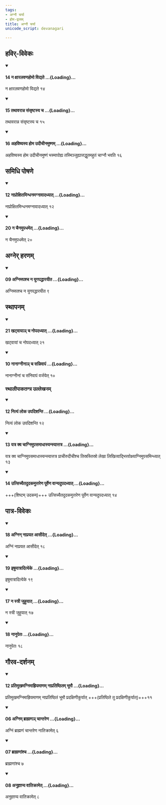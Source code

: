 ```yaml
---
tags:
- अग्नौ चर्या
- होम-द्रव्यम्
title: अग्नौ चर्या
unicode_script: devanagari

---
```

## हविर्-विवेकः
<div class="js_include" newlevelforh1="4" unfilled url="/vedAH_yajuH/taittirIyam/sUtram/ApastambaH/dharma-sUtram/vishvAsa-prastutiH/2/06/15/14_na_xAralavaNahomo_vidyate.md">
<details open><summary><h4>14 न क्षारलवणहोमो विद्यते ...{Loading}...</h4></summary>

न क्षारलवणहोमो विद्यते १४
</details>
</div>
<div class="js_include" newlevelforh1="4" unfilled url="/vedAH_yajuH/taittirIyam/sUtram/ApastambaH/dharma-sUtram/vishvAsa-prastutiH/2/06/15/15_tathAvarAnna_saMsRShTasya_cha.md">
<details open><summary><h4>15 तथावरान्न संसृष्टस्य च ...{Loading}...</h4></summary>

तथावरान्न संसृष्टस्य च १५
</details>
</div>
<div class="js_include" newlevelforh1="4" unfilled url="/vedAH_yajuH/taittirIyam/sUtram/ApastambaH/dharma-sUtram/vishvAsa-prastutiH/2/06/15/16_ahaviShyasya_homa_udIchInamuShNam.md">
<details open><summary><h4>16 अहविष्यस्य होम उदीचीनमुष्णम् ...{Loading}...</h4></summary>

अहविष्यस्य होम उदीचीनमुष्णं भस्मापोह्य तस्मिञ्जुह्यात्तद्धुतमहुतं चाग्नौ भवति १६
</details>
</div>
  

## समिधि पोषणे
<div class="js_include" newlevelforh1="4" unfilled url="/vedAH_yajuH/taittirIyam/sUtram/ApastambaH/dharma-sUtram/vishvAsa-prastutiH/1/05/15/12_nAproxitamindhanamagnAvAdadhyAt.md">
<details open><summary><h4>12 नाप्रोक्षितमिन्धनमग्नावादध्यात् ...{Loading}...</h4></summary>

नाप्रोक्षितमिन्धनमग्नावादध्यात् १२
</details>
</div>
<div class="js_include" newlevelforh1="4" unfilled url="/vedAH_yajuH/taittirIyam/sUtram/ApastambaH/dharma-sUtram/vishvAsa-prastutiH/1/05/15/20_na_chainamupadhamet.md">
<details open><summary><h4>20 न चैनमुपधमेत् ...{Loading}...</h4></summary>

न चैनमुपधमेत् २०
</details>
</div>
  

## अग्नेर् हरणम्
<div class="js_include" newlevelforh1="4" unfilled url="/vedAH_yajuH/taittirIyam/sUtram/ApastambaH/dharma-sUtram/vishvAsa-prastutiH/2/05/12/09_agnimapashcha_na_yugapaddhArayIta.md">
<details open><summary><h4>09 अग्निमपश्च न युगपद्धारयीत ...{Loading}...</h4></summary>

अग्निमपश्च न युगपद्धारयीत ९
</details>
</div>
  

## स्थापनम्
<div class="js_include" newlevelforh1="4" unfilled url="/vedAH_yajuH/taittirIyam/sUtram/ApastambaH/dharma-sUtram/vishvAsa-prastutiH/1/05/15/21_khaTvAyA~n_cha_nopadadhyAt.md">
<details open><summary><h4>21 खट्वायाञ् च नोपदध्यात् ...{Loading}...</h4></summary>

खट्वायां च नोपदध्यात् २१
</details>
</div>
<div class="js_include" newlevelforh1="4" unfilled url="/vedAH_yajuH/taittirIyam/sUtram/ApastambaH/dharma-sUtram/vishvAsa-prastutiH/2/05/12/10_nAnAgnInA~n_cha_sannivApaM.md">
<details open><summary><h4>10 नानाग्नीनाञ् च सन्निवापं ...{Loading}...</h4></summary>

नानाग्नीनां च संनिवापं वर्जयेत् १०
</details>
</div>
  

### स्थालीपाकतन्त्र उल्लेखनम्
<div class="js_include" newlevelforh1="4" unfilled url="/vedAH_yajuH/taittirIyam/sUtram/ApastambaH/dharma-sUtram/vishvAsa-prastutiH/2/01/01/12_nityaM_loka_upadishanti.md">
<details open><summary><h4>12 नित्यं लोक उपदिशन्ति ...{Loading}...</h4></summary>

नित्यं लोक उपदिशन्ति १२
</details>
</div>
<div class="js_include" newlevelforh1="4" unfilled url="/vedAH_yajuH/taittirIyam/sUtram/ApastambaH/dharma-sUtram/vishvAsa-prastutiH/2/01/01/13_yatra_kva_chAgnimupasamAdhAsyansyAttatra.md">
<details open><summary><h4>13 यत्र क्व चाग्निमुपसमाधास्यन्स्यात्तत्र ...{Loading}...</h4></summary>

यत्र क्व चाग्निमुपसमाधास्यन्स्यात्तत्र प्राचीरुदीचीश्च तिस्रस्तिस्रो लेखा लिखित्वाद्भिरवोक्ष्याग्निमुपसमिन्ध्यात् १३
</details>
</div>
<div class="js_include" newlevelforh1="4" unfilled url="/vedAH_yajuH/taittirIyam/sUtram/ApastambaH/dharma-sUtram/vishvAsa-prastutiH/2/01/01/14_utsichyaitadudakamuttareNa_pUrveNa_vAnyadupadadhyAt.md">
<details open><summary><h4>14 उत्सिच्यैतदुदकमुत्तरेण पूर्वेण वान्यदुपदध्यात् ...{Loading}...</h4></summary>

+++(शिष्टम् उदकम्)+++ उत्सिच्यैतदुदकमुत्तरेण पूर्वेण वान्यदुपदध्यात् १४
</details>
</div>
  

## पात्र-विवेकः
<div class="js_include" newlevelforh1="4" unfilled url="/vedAH_yajuH/taittirIyam/sUtram/ApastambaH/dharma-sUtram/vishvAsa-prastutiH/1/05/15/18_agnin_nAprayata_AsIdet.md">
<details open><summary><h4>18 अग्निन् नाप्रयत आसीदेत् ...{Loading}...</h4></summary>

अग्निं नाप्रयत आसीदेत् १८
</details>
</div>
<div class="js_include" newlevelforh1="4" unfilled url="/vedAH_yajuH/taittirIyam/sUtram/ApastambaH/dharma-sUtram/vishvAsa-prastutiH/1/05/15/19_iShumAtrAdityeke.md">
<details open><summary><h4>19 इषुमात्रादित्येके ...{Loading}...</h4></summary>

इषुमात्रादित्येके १९
</details>
</div>
<div class="js_include" newlevelforh1="4" unfilled url="/vedAH_yajuH/taittirIyam/sUtram/ApastambaH/dharma-sUtram/vishvAsa-prastutiH/2/06/15/17_na_strI_juhuyAt.md">
<details open><summary><h4>17 न स्त्री जुहुयात् ...{Loading}...</h4></summary>

न स्त्री जुहुयात् १७
</details>
</div>
<div class="js_include" newlevelforh1="4" unfilled url="/vedAH_yajuH/taittirIyam/sUtram/ApastambaH/dharma-sUtram/vishvAsa-prastutiH/2/06/15/18_nAnupetaH.md">
<details open><summary><h4>18 नानुपेतः ...{Loading}...</h4></summary>

नानुपेतः १८
</details>
</div>
  

## गौरव-दर्शनम्
<div class="js_include" newlevelforh1="4" unfilled url="/vedAH_yajuH/taittirIyam/sUtram/ApastambaH/dharma-sUtram/vishvAsa-prastutiH/2/05/12/11_pratimukhamagnimAhriyamANam_nApratiShThitam_bhUmau.md">
<details open><summary><h4>12 प्रतिमुखमग्निमाह्रियमाणम् नाप्रतिष्ठितम् भूमौ ...{Loading}...</h4></summary>

प्रतिमुखमग्निमाह्रियमाणम् नाप्रतिष्ठितं भूमौ प्रदक्षिणीकुर्यात्  +++(प्रतिष्ठिते तु प्रदक्षिणीकुर्यात्)+++११   

</details>
</div>
<div class="js_include" newlevelforh1="4" unfilled url="/vedAH_yajuH/taittirIyam/sUtram/ApastambaH/dharma-sUtram/vishvAsa-prastutiH/2/05/12/06_agnim_brAhmaNa~n_chAntareNa.md">
<details open><summary><h4>06 अग्निम् ब्राह्मणञ् चान्तरेण ...{Loading}...</h4></summary>

अग्निं ब्राह्मणं चान्तरेण नातिक्रामेत् ६
</details>
</div>
<div class="js_include" newlevelforh1="4" unfilled url="/vedAH_yajuH/taittirIyam/sUtram/ApastambaH/dharma-sUtram/vishvAsa-prastutiH/2/05/12/07_brAhmaNAMshcha.md">
<details open><summary><h4>07 ब्राह्मणांश्च ...{Loading}...</h4></summary>

ब्राह्मणांश्च ७
</details>
</div>
<div class="js_include" newlevelforh1="4" unfilled url="/vedAH_yajuH/taittirIyam/sUtram/ApastambaH/dharma-sUtram/vishvAsa-prastutiH/2/05/12/08_anujnApya_vAtikrAmet.md">
<details open><summary><h4>08 अनुज्ञाप्य वातिक्रामेत् ...{Loading}...</h4></summary>

अनुज्ञाप्य वातिक्रामेत् ८
</details>
</div>